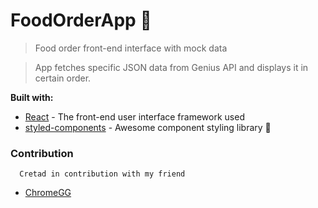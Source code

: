 # FoodOrderApp 🍔

> Food order front-end interface with mock data

> App fetches specific JSON data from Genius API and
displays it in certain order.

**Built with:**
* [React](https://reactjs.org/) - The front-end user interface framework used
* [styled-components](https://styled-components.com/) - Awesome component styling library 💅

### Contribution
```
  Cretad in contribution with my friend
```
- [ChromeGG](https://github.com/ChromeGG)
